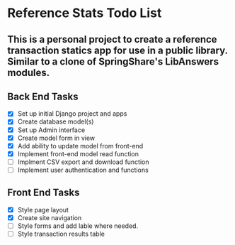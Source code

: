 # Reference Stats Todo List

This is a personal project to create a reference transaction statics app for use in a public library. Similar to a clone of SpringShare's LibAnswers modules.
---
## Back End Tasks

- [x] Set up initial Django project and apps
- [x] Create database model(s)
- [x] Set up Admin interface
- [x] Create model form in view
- [x] Add ability to update model from front-end
- [x] Implement front-end model read function
- [ ] Implment CSV export and download function
- [ ] Implement user authentication and functions

## Front End Tasks

- [x] Style page layout
- [x] Create site navigation
- [ ] Style forms and add lable where needed.
- [ ] Style transaction results table
